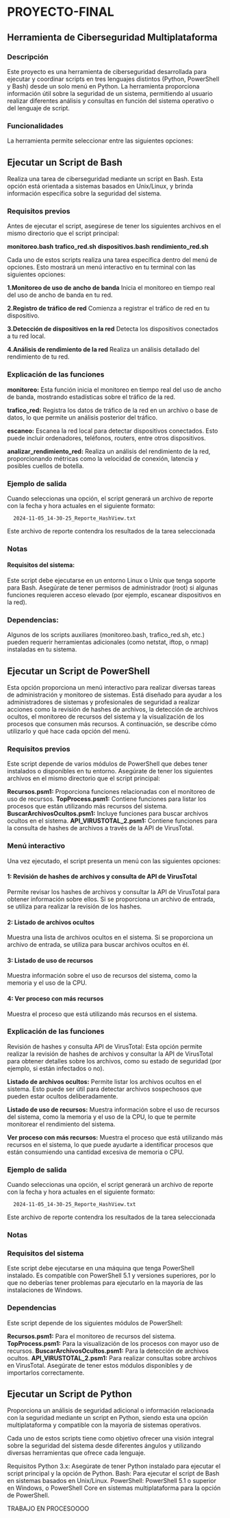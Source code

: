 # PROYECTO-FINAL

## Herramienta de Ciberseguridad Multiplataforma

### Descripción
Este proyecto es una herramienta de ciberseguridad desarrollada para ejecutar y coordinar scripts en tres lenguajes distintos (Python, PowerShell y Bash) desde un solo menú en Python. La herramienta proporciona información útil sobre la seguridad de un sistema, permitiendo al usuario realizar diferentes análisis y consultas en función del sistema operativo o del lenguaje de script.

### Funcionalidades
La herramienta permite seleccionar entre las siguientes opciones:

## Ejecutar un Script de Bash
Realiza una tarea de ciberseguridad mediante un script en Bash. Esta opción está orientada a sistemas basados en Unix/Linux, y brinda información específica sobre la seguridad del sistema.

### Requisitos previos
Antes de ejecutar el script, asegúrese de tener los siguientes archivos en el mismo directorio que el script principal:

**monitoreo.bash**
**trafico_red.sh**
**dispositivos.bash**
**rendimiento_red.sh**

 Cada uno de estos scripts realiza una tarea específica dentro del menú de opciones.
 Esto mostrará un menú interactivo en tu terminal con las siguientes opciones:

**1.Monitoreo de uso de ancho de banda**
Inicia el monitoreo en tiempo real del uso de ancho de banda en tu red.

**2.Registro de tráfico de red**
Comienza a registrar el tráfico de red en tu dispositivo.

**3.Detección de dispositivos en la red**
Detecta los dispositivos conectados a tu red local.

**4.Análisis de rendimiento de la red**
Realiza un análisis detallado del rendimiento de tu red.

### Explicación de las funciones
**monitoreo:** Esta función inicia el monitoreo en tiempo real del uso de ancho de banda, mostrando estadísticas sobre el tráfico de la red.

**trafico_red:** Registra los datos de tráfico de la red en un archivo o base de datos, lo que permite un análisis posterior del tráfico.

**escaneo:** Escanea la red local para detectar dispositivos conectados. Esto puede incluir ordenadores, teléfonos, routers, entre otros dispositivos.

**analizar_rendimiento_red:** Realiza un análisis del rendimiento de la red, proporcionando métricas como la velocidad de conexión, latencia y posibles cuellos de botella.

### Ejemplo de salida
Cuando seleccionas una opción, el script generará un archivo de reporte con la fecha y hora actuales en el siguiente formato:

      2024-11-05_14-30-25_Reporte_HashView.txt

Este archivo de reporte contendra los resultados de la tarea seleccionada 

### Notas
#### Requisitos del sistema: 
Este script debe ejecutarse en un entorno Linux o Unix que tenga soporte para Bash. Asegúrate de tener permisos de administrador (root) si algunas funciones requieren acceso elevado (por ejemplo, escanear dispositivos en la red).

### Dependencias: 
Algunos de los scripts auxiliares (monitoreo.bash, trafico_red.sh, etc.) pueden requerir herramientas adicionales (como netstat, iftop, o nmap) instaladas en tu sistema.


## Ejecutar un Script de PowerShell
Esta opción proporciona un menú interactivo para realizar diversas tareas de administración y monitoreo de sistemas. Está diseñado para ayudar a los administradores de sistemas y profesionales de seguridad a realizar acciones como la revisión de hashes de archivos, la detección de archivos ocultos, el monitoreo de recursos del sistema y la visualización de los procesos que consumen más recursos. A continuación, se describe cómo utilizarlo y qué hace cada opción del menú.

### Requisitos previos
Este script depende de varios módulos de PowerShell que debes tener instalados o disponibles en tu entorno. Asegúrate de tener los siguientes archivos en el mismo directorio que el script principal:

**Recursos.psm1:** Proporciona funciones relacionadas con el monitoreo de uso de recursos.
**TopProcess.psm1:** Contiene funciones para listar los procesos que están utilizando más recursos del sistema.
**BuscarArchivosOcultos.psm1:** Incluye funciones para buscar archivos ocultos en el sistema.
**API_VIRUSTOTAL_2.psm1:** Contiene funciones para la consulta de hashes de archivos a través de la API de VirusTotal.

### Menú interactivo

Una vez ejecutado, el script presenta un menú con las siguientes opciones:

#### 1: Revisión de hashes de archivos y consulta de API de VirusTotal

Permite revisar los hashes de archivos y consultar la API de VirusTotal para obtener información sobre ellos.
Si se proporciona un archivo de entrada, se utiliza para realizar la revisión de los hashes.

#### 2: Listado de archivos ocultos

Muestra una lista de archivos ocultos en el sistema.
Si se proporciona un archivo de entrada, se utiliza para buscar archivos ocultos en él.

#### 3: Listado de uso de recursos

Muestra información sobre el uso de recursos del sistema, como la memoria y el uso de la CPU.

#### 4: Ver proceso con más recursos

Muestra el proceso que está utilizando más recursos en el sistema.

### Explicación de las funciones
Revisión de hashes y consulta API de VirusTotal: Esta opción permite realizar la revisión de hashes de archivos y consultar la API de VirusTotal para obtener detalles sobre los archivos, como su estado de seguridad (por ejemplo, si están infectados o no).

**Listado de archivos ocultos:** Permite listar los archivos ocultos en el sistema. Esto puede ser útil para detectar archivos sospechosos que pueden estar ocultos deliberadamente.

**Listado de uso de recursos:** Muestra información sobre el uso de recursos del sistema, como la memoria y el uso de la CPU, lo que te permite monitorear el rendimiento del sistema.

**Ver proceso con más recursos:** Muestra el proceso que está utilizando más recursos en el sistema, lo que puede ayudarte a identificar procesos que están consumiendo una cantidad excesiva de memoria o CPU.

### Ejemplo de salida
Cuando seleccionas una opción, el script generará un archivo de reporte con la fecha y hora actuales en el siguiente formato:

      2024-11-05_14-30-25_Reporte_HashView.txt

Este archivo de reporte contendra los resultados de la tarea seleccionada 

### Notas
### Requisitos del sistema
Este script debe ejecutarse en una máquina que tenga PowerShell instalado. Es compatible con PowerShell 5.1 y versiones superiores, por lo que no deberías tener problemas para ejecutarlo en la mayoría de las instalaciones de Windows.

### Dependencias
Este script depende de los siguientes módulos de PowerShell:

**Recursos.psm1:** Para el monitoreo de recursos del sistema.
**TopProcess.psm1:** Para la visualización de los procesos con mayor uso de recursos.
**BuscarArchivosOcultos.psm1:** Para la detección de archivos ocultos.
**API_VIRUSTOTAL_2.psm1:** Para realizar consultas sobre archivos en VirusTotal.
Asegúrate de tener estos módulos disponibles y de importarlos correctamente.

## Ejecutar un Script de Python
Proporciona un análisis de seguridad adicional o información relacionada con la seguridad mediante un script en Python, siendo esta una opción multiplataforma y compatible con la mayoría de sistemas operativos.

Cada uno de estos scripts tiene como objetivo ofrecer una visión integral sobre la seguridad del sistema desde diferentes ángulos y utilizando diversas herramientas que ofrece cada lenguaje.

Requisitos
Python 3.x: Asegúrate de tener Python instalado para ejecutar el script principal y la opción de Python.
Bash: Para ejecutar el script de Bash en sistemas basados en Unix/Linux.
PowerShell: PowerShell 5.1 o superior en Windows, o PowerShell Core en sistemas multiplataforma para la opción de PowerShell.

TRABAJO EN PROCESOOOO
